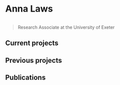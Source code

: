 # Anna Laws

```{include} ../badges/anna_laws_badges.txt
```

> Research Associate at the University of Exeter

## Current projects

## Previous projects

## Publications

```{include} ../publications/anna_laws_publications.txt
```